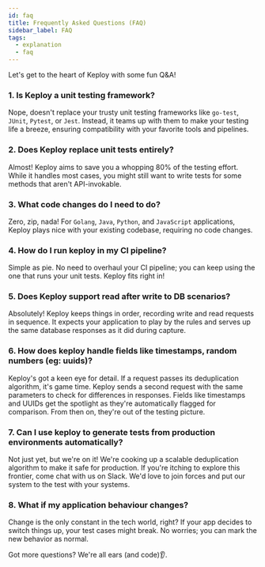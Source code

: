 ```yaml
---
id: faq
title: Frequently Asked Questions (FAQ)
sidebar_label: FAQ
tags:
  - explanation
  - faq
---
```


Let's get to the heart of Keploy with some fun Q&A!

### 1. Is Keploy a unit testing framework?

Nope, doesn't replace your trusty unit testing frameworks like `go-test`, `JUnit`, `Pytest`, or `Jest`. Instead, it teams up with them to make your testing life a breeze, ensuring compatibility with your favorite tools and pipelines.

### 2. Does Keploy replace unit tests entirely?

Almost! Keploy aims to save you a whopping 80% of the testing effort. While it handles most cases, you might still want to write tests for some methods that aren't API-invokable.

### 3. What code changes do I need to do?

Zero, zip, nada! For `Golang`, `Java`, `Python`, and `JavaScript` applications, Keploy plays nice with your existing codebase, requiring no code changes.

### 4. How do I run keploy in my CI pipeline?

Simple as pie. No need to overhaul your CI pipeline; you can keep using the one that runs your unit tests. Keploy fits right in!

### 5. Does Keploy support read after write to DB scenarios?

Absolutely! Keploy keeps things in order, recording write and read requests in sequence. It expects your application to play by the rules and serves up the same database responses as it did during capture.

### 6. How does keploy handle fields like timestamps, random numbers (eg: uuids)?

Keploy's got a keen eye for detail. If a request passes its deduplication algorithm, it's game time. Keploy sends a second request with the same parameters to check for differences in responses. Fields like timestamps and UUIDs get the spotlight as they're automatically flagged for comparison. From then on, they're out of the testing picture.

### 7. Can I use keploy to generate tests from production environments automatically?

Not just yet, but we're on it! We're cooking up a scalable deduplication algorithm to make it safe for production. If you're itching to explore this frontier, come chat with us on Slack. We'd love to join forces and put our system to the test with your systems.

### 8. What if my application behaviour changes?

Change is the only constant in the tech world, right? If your app decides to switch things up, your test cases might break. No worries; you can mark the new behavior as normal.

Got more questions? We're all ears (and code)👂.

<!-- ### 9. Would keploy know if an external service changes?

Not yet. Unless that application is also using keploy, keploy would only test the functionality of the current application. We are working to detect scanning for API contract violations and adding multiple application to perform comprehensive integration tests. All contributions are welcome. -->
